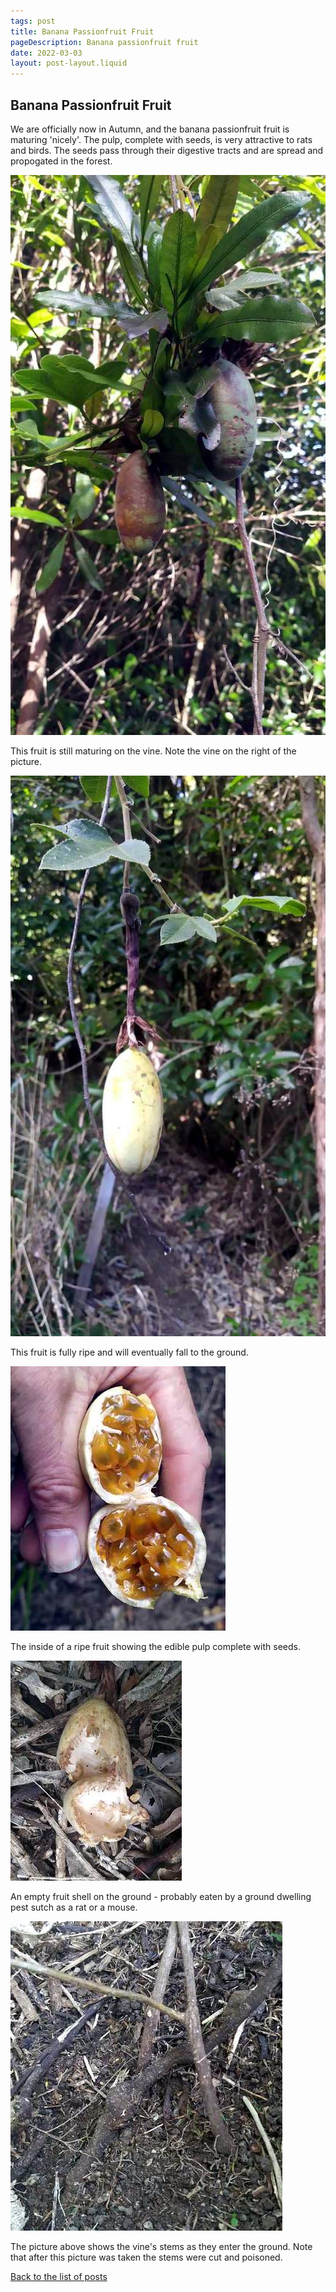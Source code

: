 ```yaml
---
tags: post
title: Banana Passionfruit Fruit
pageDescription: Banana passionfruit fruit
date: 2022-03-03
layout: post-layout.liquid
---
```


## Banana Passionfruit Fruit

We are officially now in Autumn, and the banana passionfruit fruit is maturing 'nicely'. The pulp, complete with seeds, is very attractive to rats and birds. The seeds pass through their digestive tracts and are spread and propogated in the forest.

![Green fruit on the vine](/assets/images/news/passionfruit/banana-passionfruits-on-vine.jpg)

This fruit is still maturing on the vine. Note the vine on the right of the picture.

<img src="/assets/images/news/passionfruit/ripe-banana-passionfruit.jpg" alt="This fruit is fully ripe and will eventually fall to the ground" loading="lazy">

This fruit is fully ripe and will eventually fall to the ground.

<img src="/assets/images/news/passionfruit/banana-passionfruit-pulp.jpg" alt="The inside of a ripe fruit showing the edible pulp complete with seeds" loading="lazy">

The inside of a ripe fruit showing the edible pulp complete with seeds.

<img src="/assets/images/news/passionfruit/banana-passionfruit-empty-shell.jpg" alt="An empty fruit shell on the ground" loading="lazy">

An empty fruit shell on the ground - probably eaten by a ground dwelling pest sutch as a rat or a mouse.

<img src="/assets/images/news/passionfruit/banana-passionfruit-vine-roots.jpg" alt="Vine stems as they enter the ground" loading="lazy">

The picture above shows the vine's stems as they enter the ground. Note that after this picture was taken the stems were cut and poisoned.


[Back to the list of posts](/postlist)

<p>&nbsp;</p>

